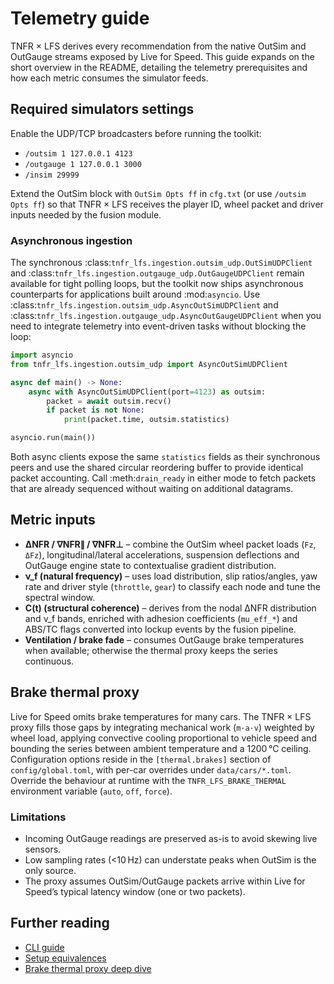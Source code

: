 # Telemetry guide

TNFR × LFS derives every recommendation from the native OutSim and OutGauge
streams exposed by Live for Speed. This guide expands on the short overview in
the README, detailing the telemetry prerequisites and how each metric consumes
the simulator feeds.

## Required simulators settings

Enable the UDP/TCP broadcasters before running the toolkit:

* `/outsim 1 127.0.0.1 4123`
* `/outgauge 1 127.0.0.1 3000`
* `/insim 29999`

Extend the OutSim block with `OutSim Opts ff` in `cfg.txt` (or use `/outsim Opts ff`)
so that TNFR × LFS receives the player ID, wheel packet and driver inputs needed
by the fusion module.

### Asynchronous ingestion

The synchronous :class:`tnfr_lfs.ingestion.outsim_udp.OutSimUDPClient` and
:class:`tnfr_lfs.ingestion.outgauge_udp.OutGaugeUDPClient` remain available for
tight polling loops, but the toolkit now ships asynchronous counterparts for
applications built around :mod:`asyncio`.  Use
:class:`tnfr_lfs.ingestion.outsim_udp.AsyncOutSimUDPClient` and
:class:`tnfr_lfs.ingestion.outgauge_udp.AsyncOutGaugeUDPClient` when you need to
integrate telemetry into event-driven tasks without blocking the loop:

```python
import asyncio
from tnfr_lfs.ingestion.outsim_udp import AsyncOutSimUDPClient

async def main() -> None:
    async with AsyncOutSimUDPClient(port=4123) as outsim:
        packet = await outsim.recv()
        if packet is not None:
            print(packet.time, outsim.statistics)

asyncio.run(main())
```

Both async clients expose the same ``statistics`` fields as their synchronous
peers and use the shared circular reordering buffer to provide identical packet
accounting.  Call :meth:`drain_ready` in either mode to fetch packets that are
already sequenced without waiting on additional datagrams.

## Metric inputs

* **ΔNFR / ∇NFR∥ / ∇NFR⊥** – combine the OutSim wheel packet loads (`Fz`, `ΔFz`),
  longitudinal/lateral accelerations, suspension deflections and OutGauge engine
  state to contextualise gradient distribution.
* **ν_f (natural frequency)** – uses load distribution, slip ratios/angles,
  yaw rate and driver style (`throttle`, `gear`) to classify each node and tune
  the spectral window.
* **C(t) (structural coherence)** – derives from the nodal ΔNFR distribution and
  ν_f bands, enriched with adhesion coefficients (`mu_eff_*`) and ABS/TC flags
  converted into lockup events by the fusion pipeline.
* **Ventilation / brake fade** – consumes OutGauge brake temperatures when
  available; otherwise the thermal proxy keeps the series continuous.

## Brake thermal proxy

Live for Speed omits brake temperatures for many cars. The TNFR × LFS proxy fills
those gaps by integrating mechanical work (`m·a·v`) weighted by wheel load,
applying convective cooling proportional to vehicle speed and bounding the series
between ambient temperature and a 1200 °C ceiling. Configuration options reside
in the `[thermal.brakes]` section of `config/global.toml`, with per-car overrides
under `data/cars/*.toml`. Override the behaviour at runtime with the
`TNFR_LFS_BRAKE_THERMAL` environment variable (`auto`, `off`, `force`).

### Limitations

* Incoming OutGauge readings are preserved as-is to avoid skewing live sensors.
* Low sampling rates (<10 Hz) can understate peaks when OutSim is the only source.
* The proxy assumes OutSim/OutGauge packets arrive within Live for Speed’s
  typical latency window (one or two packets).

## Further reading

* [CLI guide](cli.md)
* [Setup equivalences](setup_equivalences.md)
* [Brake thermal proxy deep dive](brake_thermal_proxy.md)
